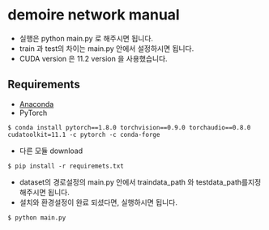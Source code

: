 
# demoire network manual
- 실행은 python main.py 로 해주시면 됩니다.
- train 과 test의 차이는 main.py 안에서 설정하시면 됩니다. 
- CUDA version 은 11.2 version 을 사용했습니다. 

## Requirements
- [Anaconda](https://www.anaconda.com/download/)
- PyTorch

```
$ conda install pytorch==1.8.0 torchvision==0.9.0 torchaudio==0.8.0 cudatoolkit=11.1 -c pytorch -c conda-forge
```

- 다른 모듈 download
```
$ pip install -r requiremets.txt
```

- dataset의 경로설정의 main.py 안에서 traindata_path 와 testdata_path를지정 해주시면 됩니다. 
- 설치와 환경설정이 완료 되셨다면, 실행하시면 됩니다.
```
$ python main.py 
```